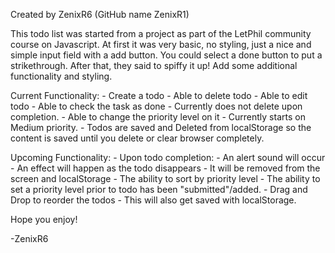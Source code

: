
Created by ZenixR6 (GitHub name ZenixR1)

This todo list was started from a project as part of the LetPhil community course on Javascript. At first it was very basic, no styling, just a nice and simple input field with a add button. You could select a done button to put a strikethrough. After that, they said to spiffy it up! Add some additional functionality and styling.

Current Functionality:
    - Create a todo
    - Able to delete todo
    - Able to edit todo
    - Able to check the task as done
        - Currently does not delete upon completion.
    - Able to change the priority level on it
        - Currently starts on Medium priority.
    - Todos are saved and Deleted from localStorage so the content is saved until you delete or clear browser completely.

Upcoming Functionality:
    - Upon todo completion:
        - An alert sound will occur
        - An effect will happen as the todo disappears
        - It will be removed from the screen and localStorage
    - The ability to sort by priority level
    - The ability to set a priority level prior to todo has been "submitted"/added.
    - Drag and Drop to reorder the todos
        - This will also get saved with localStorage.

Hope you enjoy!

-ZenixR6